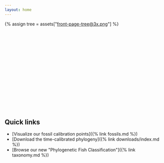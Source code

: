 ```yaml
---
layout: home
---
```



<style>
.svg-container {
    display: inline-block;
    position: relative;
    width: 100%;
    padding-bottom: 50%;
    vertical-align: middle;
    overflow: hidden;
    background-size: contain;
    background-image: url('{% link assets/img/front-page-tree-940w.png %}');
}

@media
only screen and (-webkit-min-device-pixel-ratio: 1.25),
only screen and (   min--moz-device-pixel-ratio: 1.25),
only screen and (     -o-min-device-pixel-ratio: 5/4),
only screen and (        min-device-pixel-ratio: 1.25),
only screen and (                min-resolution: 1.25dppx) {
    .svg-container {
        background-image: url('{% link assets/img/front-page-tree-1880w.png %}');
    };
}

@media
only screen and (-webkit-min-device-pixel-ratio: 2.25),
only screen and (   min--moz-device-pixel-ratio: 2.25),
only screen and (     -o-min-device-pixel-ratio: 9/4),
only screen and (        min-device-pixel-ratio: 2.25),
only screen and (                min-resolution: 2.25dppx) {
    .svg-container {
        background-image: url('{% link assets/img/front-page-tree.png %}');
    };
}

.svg-content {
    display: inline-block;
    position: absolute;
    top: 0;
    left: 0;
}
</style>

{% assign tree = assets["front-page-tree@3x.png"] %}

<div class="svg-container">
<svg id="example1" xmlns="http://www.w3.org/2000/svg" xmlns:xlink="http://www.w3.org/1999/xlink" preserveAspectRatio="xMinYMin meet" class="svg-content" viewBox="0 0 {{ tree.dimensions.width }} {{ tree.dimensions.height }}">
{% for row in site.data.front_page_coords %}
<a xlink:href="{{ "/taxonomy/family/" | append: row.taxa | relative_url }}" class="svg-tooltip">
  <title>{{ row.taxa }}</title>
  <rect x="{{ row.x }}" y="{{ row.y }}" width="{{ row.w }}" height="{{ row.h }}" fill="red" stroke="black" opacity="0" />
</a>
{% endfor %}
</svg>
</div>



## Quick links

* [Visualize our fossil calibration points]({% link fossils.md %})
* [Download the time-calibrated phylogeny]({% link downloads/index.md %})
* [Browse our new "Phylogenetic Fish Classification"]({% link taxonomy.md %})
